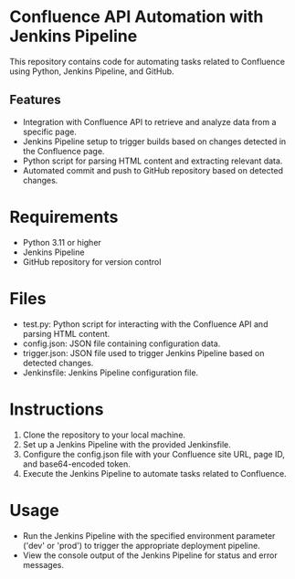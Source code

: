 # Confluence API Automation with Jenkins Pipeline
This repository contains code for automating tasks related to Confluence using Python, Jenkins Pipeline, and GitHub.

## Features
- Integration with Confluence API to retrieve and analyze data from a specific page.
- Jenkins Pipeline setup to trigger builds based on changes detected in the Confluence page.
- Python script for parsing HTML content and extracting relevant data.
- Automated commit and push to GitHub repository based on detected changes.
# Requirements
- Python 3.11 or higher
- Jenkins Pipeline
- GitHub repository for version control
# Files
- test.py: Python script for interacting with the Confluence API and parsing HTML content.
- config.json: JSON file containing configuration data.
- trigger.json: JSON file used to trigger Jenkins Pipeline based on detected changes.
- Jenkinsfile: Jenkins Pipeline configuration file.
# Instructions
1. Clone the repository to your local machine.
2. Set up a Jenkins Pipeline with the provided Jenkinsfile.
3. Configure the config.json file with your Confluence site URL, page ID, and base64-encoded token.
4. Execute the Jenkins Pipeline to automate tasks related to Confluence.
# Usage
- Run the Jenkins Pipeline with the specified environment parameter ('dev' or 'prod') to trigger the appropriate deployment pipeline.
- View the console output of the Jenkins Pipeline for status and error messages.